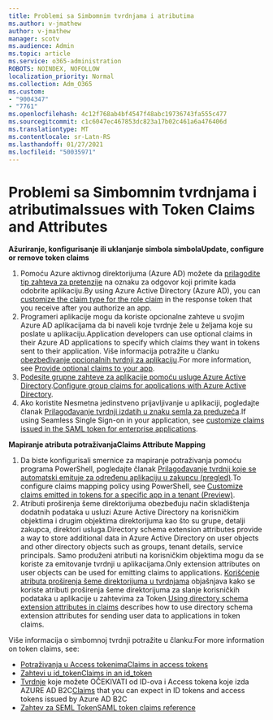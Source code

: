 ```yaml
---
title: Problemi sa Simbomnim tvrdnjama i atributima
ms.author: v-jmathew
author: v-jmathew
manager: scotv
ms.audience: Admin
ms.topic: article
ms.service: o365-administration
ROBOTS: NOINDEX, NOFOLLOW
localization_priority: Normal
ms.collection: Adm_O365
ms.custom:
- "9004347"
- "7761"
ms.openlocfilehash: 4c12f768ab4bf4547f48abc19736743fa555c477
ms.sourcegitcommit: c1c6047ec467853dc823a17b02c461a6a476406d
ms.translationtype: MT
ms.contentlocale: sr-Latn-RS
ms.lasthandoff: 01/27/2021
ms.locfileid: "50035971"
---
```

# <a name="issues-with-token-claims-and-attributes"></a><span data-ttu-id="e78c3-102">Problemi sa Simbomnim tvrdnjama i atributima</span><span class="sxs-lookup"><span data-stu-id="e78c3-102">Issues with Token Claims and Attributes</span></span>

<span data-ttu-id="e78c3-103">**Ažuriranje, konfigurisanje ili uklanjanje simbola simbola**</span><span class="sxs-lookup"><span data-stu-id="e78c3-103">**Update, configure or remove token claims**</span></span>

1. <span data-ttu-id="e78c3-104">Pomoću Azure aktivnog direktorijuma (Azure AD) možete da [prilagodite tip zahteva za pretenzije](https://docs.microsoft.com/azure/active-directory/develop/active-directory-enterprise-app-role-management) na oznaku za odgovor koji primite kada odobrite aplikaciju.</span><span class="sxs-lookup"><span data-stu-id="e78c3-104">By using Azure Active Directory (Azure AD), you can [customize the claim type for the role claim](https://docs.microsoft.com/azure/active-directory/develop/active-directory-enterprise-app-role-management) in the response token that you receive after you authorize an app.</span></span>
2. <span data-ttu-id="e78c3-105">Programeri aplikacije mogu da koriste opcionalne zahteve u svojim Azure AD aplikacijama da bi naveli koje tvrdnje žele u željama koje su poslate u aplikaciju.</span><span class="sxs-lookup"><span data-stu-id="e78c3-105">Application developers can use optional claims in their Azure AD applications to specify which claims they want in tokens sent to their application.</span></span> <span data-ttu-id="e78c3-106">Više informacija potražite u članku [obezbeđivanje opcionalnih tvrdnji za aplikaciju](https://docs.microsoft.com/azure/active-directory/develop/active-directory-optional-claims).</span><span class="sxs-lookup"><span data-stu-id="e78c3-106">For more information, see [Provide optional claims to your app](https://docs.microsoft.com/azure/active-directory/develop/active-directory-optional-claims).</span></span>
3. <span data-ttu-id="e78c3-107">[Podesite grupne zahteve za aplikacije pomoću usluge Azure Active Directory](https://docs.microsoft.com/azure/active-directory/hybrid/how-to-connect-fed-group-claims).</span><span class="sxs-lookup"><span data-stu-id="e78c3-107">[Configure group claims for applications with Azure Active Directory](https://docs.microsoft.com/azure/active-directory/hybrid/how-to-connect-fed-group-claims).</span></span>
4. <span data-ttu-id="e78c3-108">Ako koristite Nesmetna jedinstveno prijavljivanje u aplikaciji, pogledajte članak [Prilagođavanje tvrdnji izdatih u znaku semla za preduzeća](https://docs.microsoft.com/azure/active-directory/develop/active-directory-saml-claims-customization).</span><span class="sxs-lookup"><span data-stu-id="e78c3-108">If using Seamless Single Sign-on in your application, see [customize claims issued in the SAML token for enterprise applications](https://docs.microsoft.com/azure/active-directory/develop/active-directory-saml-claims-customization).</span></span>

<span data-ttu-id="e78c3-109">**Mapiranje atributa potraživanja**</span><span class="sxs-lookup"><span data-stu-id="e78c3-109">**Claims Attribute Mapping**</span></span>

1. <span data-ttu-id="e78c3-110">Da biste konfigurisali smernice za mapiranje potraživanja pomoću programa PowerShell, pogledajte članak [Prilagođavanje tvrdnji koje se automatski emituje za određenu aplikaciju u zakupcu (pregled)](https://docs.microsoft.com/azure/active-directory/develop/active-directory-claims-mapping).</span><span class="sxs-lookup"><span data-stu-id="e78c3-110">To configure claims mapping policy using PowerShell, see [Customize claims emitted in tokens for a specific app in a tenant (Preview)](https://docs.microsoft.com/azure/active-directory/develop/active-directory-claims-mapping).</span></span>
2. <span data-ttu-id="e78c3-111">Atributi proširenja šeme direktorijuma obezbeđuju način skladištenja dodatnih podataka u usluzi Azure Active Directory na korisničkim objektima i drugim objektima direktorijuma kao što su grupe, detalji zakupca, direktori usluga.</span><span class="sxs-lookup"><span data-stu-id="e78c3-111">Directory schema extension attributes provide a way to store additional data in Azure Active Directory on user objects and other directory objects such as groups, tenant details, service principals.</span></span> <span data-ttu-id="e78c3-112">Samo produženi atributi na korisničkim objektima mogu da se koriste za emitovanje tvrdnji u aplikacijama.</span><span class="sxs-lookup"><span data-stu-id="e78c3-112">Only extension attributes on user objects can be used for emitting claims to applications.</span></span> <span data-ttu-id="e78c3-113">[Korišćenje atributa proširenja šeme direktorijuma u tvrdnjama](https://docs.microsoft.com/azure/active-directory/develop/active-directory-schema-extensions) objašnjava kako se koriste atributi proširenja šeme direktorijuma za slanje korisničkih podataka u aplikacije u zahtevima za Token.</span><span class="sxs-lookup"><span data-stu-id="e78c3-113">[Using directory schema extension attributes in claims](https://docs.microsoft.com/azure/active-directory/develop/active-directory-schema-extensions) describes how to use directory schema extension attributes for sending user data to applications in token claims.</span></span>

<span data-ttu-id="e78c3-114">Više informacija o simbomnoj tvrdnji potražite u članku:</span><span class="sxs-lookup"><span data-stu-id="e78c3-114">For more information on token claims, see:</span></span>

- [<span data-ttu-id="e78c3-115">Potraživanja u Access tokenima</span><span class="sxs-lookup"><span data-stu-id="e78c3-115">Claims in access tokens</span></span>](https://docs.microsoft.com/azure/active-directory/develop/access-tokens#claims-in-access-tokens)
- [<span data-ttu-id="e78c3-116">Zahtevi u id_token</span><span class="sxs-lookup"><span data-stu-id="e78c3-116">Claims in an id_token</span></span>](https://docs.microsoft.com/azure/active-directory/develop/id-tokens#claims-in-an-id_token)
- <span data-ttu-id="e78c3-117">[Tvrdnje](https://docs.microsoft.com/azure/active-directory-b2c/tokens-overview#claims) koje možete OČEKIVATI od ID-ova i Access tokena koje izda AZURE AD B2C</span><span class="sxs-lookup"><span data-stu-id="e78c3-117">[Claims](https://docs.microsoft.com/azure/active-directory-b2c/tokens-overview#claims) that you can expect in ID tokens and access tokens issued by Azure AD B2C</span></span>
- [<span data-ttu-id="e78c3-118">Zahtev za SEML Token</span><span class="sxs-lookup"><span data-stu-id="e78c3-118">SAML token claims reference</span></span>](https://docs.microsoft.com/azure/active-directory/develop/reference-saml-tokens)
